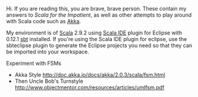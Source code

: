 Hi. If you are reading this, you are brave, brave person. These contain my answers to _Scala for the Impatient_, as well as other attempts to play around with Scala code such as [Akka](http://akka.io/).

My environment is of [Scala](http://www.scala-lang.org/) 2.9.2 using [Scala IDE](http://scala-ide.org/) plugin for Eclipse with 0.12.1 [sbt](http://www.scala-sbt.org/) installed. If you're using the Scala IDE plugin for eclipse, use the sbteclipse plugin to generate the Eclipse projects you need so that they can be imported into your workspace.

Experiment with FSMs
- Akka Style http://doc.akka.io/docs/akka/2.0.3/scala/fsm.html
- Then Uncle Bob's Turnstyle http://www.objectmentor.com/resources/articles/umlfsm.pdf